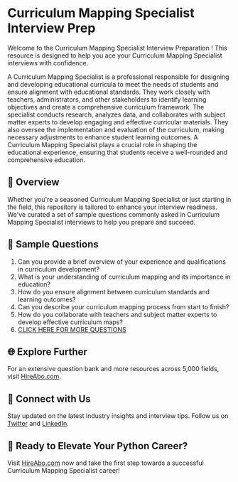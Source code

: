 # Curriculum Mapping Specialist Interview Prep

Welcome to the Curriculum Mapping Specialist Interview Preparation ! This resource is designed to help you ace your Curriculum Mapping Specialist interviews with confidence.

A Curriculum Mapping Specialist is a professional responsible for designing and developing educational curricula to meet the needs of students and ensure alignment with educational standards. They work closely with teachers, administrators, and other stakeholders to identify learning objectives and create a comprehensive curriculum framework. The specialist conducts research, analyzes data, and collaborates with subject matter experts to develop engaging and effective curricular materials. They also oversee the implementation and evaluation of the curriculum, making necessary adjustments to enhance student learning outcomes. A Curriculum Mapping Specialist plays a crucial role in shaping the educational experience, ensuring that students receive a well-rounded and comprehensive education.

## 🚀 Overview

Whether you're a seasoned Curriculum Mapping Specialist or just starting in the field, this repository is tailored to enhance your interview readiness. We've curated a set of sample questions commonly asked in Curriculum Mapping Specialist interviews to help you prepare and succeed.

## 📝 Sample Questions

1. Can you provide a brief overview of your experience and qualifications in curriculum development?
2. What is your understanding of curriculum mapping and its importance in education?
3. How do you ensure alignment between curriculum standards and learning outcomes?
4. Can you describe your curriculum mapping process from start to finish?
5. How do you collaborate with teachers and subject matter experts to develop effective curriculum maps?
6. [CLICK HERE FOR MORE QUESTIONS](https://hireabo.com/job/4_4_25/Curriculum%20Mapping%20Specialist)

## 🌐 Explore Further

For an extensive question bank and more resources across 5,000 fields, visit [HireAbo.com](https://www.hireabo.com).

## 📱 Connect with Us

Stay updated on the latest industry insights and interview tips. Follow us on [Twitter](https://twitter.com/hireabo) and [LinkedIn](https://www.linkedin.com/in/hire-abo-3609972a8/).

## 🚀 Ready to Elevate Your Python Career?

Visit [HireAbo.com](https://www.hireabo.com) now and take the first step towards a successful Curriculum Mapping Specialist career!